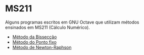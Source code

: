 # MS211
Alguns programas escritos em GNU Octave que utilizam métodos ensinados em MS211 (Cálculo Numérico).

<ul>
  <li><a href="Metodos/bissecção.m">Método da Bissecção</a>
  <li><a href="Metodos/ponto_fixo.m">Método do Ponto fixo</a>
  <li><a href="Metodos/newton_raphson.m">Método de Newton-Raphson</a>
<ul>
